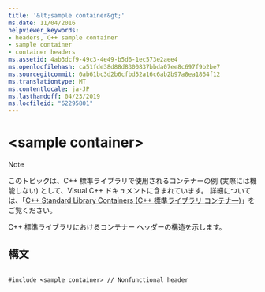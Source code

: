 ```yaml
---
title: '&lt;sample container&gt;'
ms.date: 11/04/2016
helpviewer_keywords:
- headers, C++ sample container
- sample container
- container headers
ms.assetid: 4ab3dcf9-49c3-4e49-b5d6-1ec573e2aee4
ms.openlocfilehash: ca51fde38d88d8300837bbda07ee8c697f9b2be7
ms.sourcegitcommit: 0ab61bc3d2b6cfbd52a16c6ab2b97a8ea1864f12
ms.translationtype: MT
ms.contentlocale: ja-JP
ms.lasthandoff: 04/23/2019
ms.locfileid: "62295801"
---
```

# <a name="ltsample-containergt"></a>&lt;sample container&gt;

> [!NOTE]
> このトピックは、C++ 標準ライブラリで使用されるコンテナーの例 (実際には機能しない) として、Visual C++ ドキュメントに含まれています。 詳細については、「[C++ Standard Library Containers (C++ 標準ライブラリ コンテナ―)](../standard-library/stl-containers.md)」をご覧ください。

C++ 標準ライブラリにおけるコンテナー ヘッダーの構造を示します。

## <a name="syntax"></a>構文

```

#include <sample container> // Nonfunctional header
```
